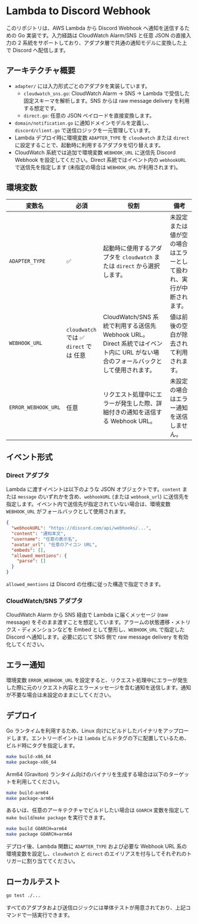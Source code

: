 # Lambda to Discord Webhook

このリポジトリは、AWS Lambda から Discord Webhook へ通知を送信するための Go 実装です。入力経路は CloudWatch Alarm/SNS と任意 JSON の直接入力の 2 系統をサポートしており、アダプタ層で共通の通知モデルに変換した上で Discord へ配信します。

## アーキテクチャ概要

- `adapter/` には入力形式ごとのアダプタを実装しています。
  - `cloudwatch_sns.go`: CloudWatch Alarm → SNS → Lambda で受信した固定スキーマを解析します。SNS からは raw message delivery を利用する想定です。
  - `direct.go`: 任意の JSON ペイロードを直接変換します。
- `domain/notification.go` に通知ドメインモデルを定義し、`discord/client.go` で送信ロジックを一元管理しています。
- Lambda デプロイ時に環境変数 `ADAPTER_TYPE` を `cloudwatch` または `direct` に設定することで、起動時に利用するアダプタを切り替えます。
- CloudWatch 系統では追加で環境変数 `WEBHOOK_URL` に送信先 Discord Webhook を設定してください。Direct 系統ではイベント内の `webhookURL` で送信先を指定します (未指定の場合は `WEBHOOK_URL` が利用されます)。

## 環境変数

| 変数名 | 必須 | 役割 | 備考 |
| --- | --- | --- | --- |
| `ADAPTER_TYPE` | ✅ | 起動時に使用するアダプタを `cloudwatch` または `direct` から選択します。 | 未設定または値が空の場合はエラーとして扱われ、実行が中断されます。 |
| `WEBHOOK_URL` | `cloudwatch` では ✅<br>`direct` では 任意 | CloudWatch/SNS 系統で利用する送信先 Webhook URL。Direct 系統ではイベント内に URL がない場合のフォールバックとして使用されます。 | 値は前後の空白が除去されて利用されます。 |
| `ERROR_WEBHOOK_URL` | 任意 | リクエスト処理中にエラーが発生した際、詳細付きの通知を送信する Webhook URL。 | 未設定の場合はエラー通知を送信しません。 |

## イベント形式

### Direct アダプタ

Lambda に渡すイベントは以下のような JSON オブジェクトです。`content` または `message` のいずれかを含め、`webhookURL` (または `webhook_url`) に送信先を指定します。イベント内で送信先が指定されていない場合は、環境変数 `WEBHOOK_URL` がフォールバックとして使用されます。

```json
{
  "webhookURL": "https://discord.com/api/webhooks/...",
  "content": "通知本文",
  "username": "任意の表示名",
  "avatar_url": "任意のアイコン URL",
  "embeds": [],
  "allowed_mentions": {
    "parse": []
  }
}
```

`allowed_mentions` は Discord の仕様に従った構造で指定できます。

### CloudWatch/SNS アダプタ

CloudWatch Alarm から SNS 経由で Lambda に届くメッセージ (raw message) をそのまま渡すことを想定しています。アラームの状態遷移・メトリクス・ディメンションなどを Embed として整形し、`WEBHOOK_URL` で指定した Discord へ通知します。必要に応じて SNS 側で raw message delivery を有効化してください。

## エラー通知

環境変数 `ERROR_WEBHOOK_URL` を設定すると、リクエスト処理中にエラーが発生した際に元のリクエスト内容とエラーメッセージを含む通知を送信します。通知が不要な場合は未設定のままにしてください。

## デプロイ

Go ランタイムを利用するため、Linux 向けにビルドしたバイナリをアップロードします。エントリーポイントは `lambda` ビルドタグの下に配置しているため、ビルド時にタグを指定します。

```bash
make build-x86_64
make package-x86_64
```

Arm64 (Graviton) ランタイム向けのバイナリを生成する場合は以下のターゲットを利用してください。

```bash
make build-arm64
make package-arm64
```

あるいは、任意のアーキテクチャでビルドしたい場合は `GOARCH` 変数を指定して `make build`/`make package` を実行できます。

```bash
make build GOARCH=arm64
make package GOARCH=arm64
```

デプロイ後、Lambda 関数に `ADAPTER_TYPE` および必要な Webhook URL 系の環境変数を設定し、`cloudwatch` と `direct` のエイリアスを付与してそれぞれのトリガーに割り当ててください。

## ローカルテスト

```bash
go test ./...
```

すべてのアダプタおよび送信ロジックには単体テストが用意されており、上記コマンドで一括実行できます。
